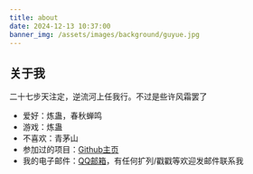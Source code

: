 ```yaml
---
title: about
date: 2024-12-13 10:37:00
banner_img: /assets/images/background/guyue.jpg
---
```


## 关于我

二十七步天注定，逆流河上任我行。不过是些许风霜罢了

- 爱好：炼蛊，春秋蝉鸣
- 游戏：炼蛊
- 不喜欢：青茅山
- 参加过的项目：[Github主页](https://github.com/3429298138)
- 我的电子邮件：[QQ邮箱](3429298138@qq.com)，有任何扩列/戳戳等欢迎发邮件联系我
